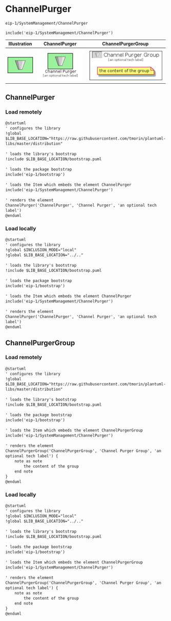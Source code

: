 # ChannelPurger


```text
eip-1/SystemManagement/ChannelPurger
```

```text
include('eip-1/SystemManagement/ChannelPurger')
```



| Illustration | ChannelPurger | ChannelPurgerGroup |
| :---: | :---: | :---: |
| ![illustration for Illustration](../../eip-1/SystemManagement/ChannelPurger.png) | ![illustration for ChannelPurger](../../eip-1/SystemManagement/ChannelPurger.Local.png) | ![illustration for ChannelPurgerGroup](../../eip-1/SystemManagement/ChannelPurgerGroup.Local.png) |




## ChannelPurger

### Load remotely
```plantuml
@startuml
' configures the library
!global $LIB_BASE_LOCATION="https://raw.githubusercontent.com/tmorin/plantuml-libs/master/distribution"

' loads the library's bootstrap
!include $LIB_BASE_LOCATION/bootstrap.puml

' loads the package bootstrap
include('eip-1/bootstrap')

' loads the Item which embeds the element ChannelPurger
include('eip-1/SystemManagement/ChannelPurger')

' renders the element
ChannelPurger('ChannelPurger', 'Channel Purger', 'an optional tech label')
@enduml
```

### Load locally
```plantuml
@startuml
' configures the library
!global $INCLUSION_MODE="local"
!global $LIB_BASE_LOCATION="../.."

' loads the library's bootstrap
!include $LIB_BASE_LOCATION/bootstrap.puml

' loads the package bootstrap
include('eip-1/bootstrap')

' loads the Item which embeds the element ChannelPurger
include('eip-1/SystemManagement/ChannelPurger')

' renders the element
ChannelPurger('ChannelPurger', 'Channel Purger', 'an optional tech label')
@enduml
```

## ChannelPurgerGroup

### Load remotely
```plantuml
@startuml
' configures the library
!global $LIB_BASE_LOCATION="https://raw.githubusercontent.com/tmorin/plantuml-libs/master/distribution"

' loads the library's bootstrap
!include $LIB_BASE_LOCATION/bootstrap.puml

' loads the package bootstrap
include('eip-1/bootstrap')

' loads the Item which embeds the element ChannelPurgerGroup
include('eip-1/SystemManagement/ChannelPurger')

' renders the element
ChannelPurgerGroup('ChannelPurgerGroup', 'Channel Purger Group', 'an optional tech label') {
    note as note
        the content of the group
    end note
}
@enduml
```

### Load locally
```plantuml
@startuml
' configures the library
!global $INCLUSION_MODE="local"
!global $LIB_BASE_LOCATION="../.."

' loads the library's bootstrap
!include $LIB_BASE_LOCATION/bootstrap.puml

' loads the package bootstrap
include('eip-1/bootstrap')

' loads the Item which embeds the element ChannelPurgerGroup
include('eip-1/SystemManagement/ChannelPurger')

' renders the element
ChannelPurgerGroup('ChannelPurgerGroup', 'Channel Purger Group', 'an optional tech label') {
    note as note
        the content of the group
    end note
}
@enduml
```

